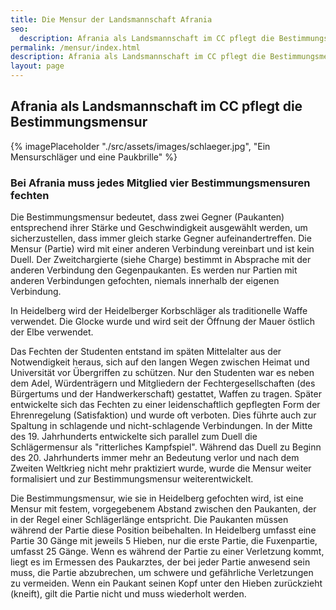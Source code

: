 ```yaml
---
title: Die Mensur der Landsmannschaft Afrania
seo:
  description: Afrania als Landsmannschaft im CC pflegt die Bestimmungsmensur
permalink: /mensur/index.html
description: Afrania als Landsmannschaft im CC pflegt die Bestimmungsmensur
layout: page
---
```


## Afrania als Landsmannschaft im CC pflegt die Bestimmungsmensur

{% imagePlaceholder "./src/assets/images/schlaeger.jpg", "Ein Mensurschläger und eine Paukbrille" %}

### Bei Afrania muss jedes Mitglied vier Bestimmungsmensuren fechten

Die Bestimmungsmensur bedeutet, dass zwei Gegner (Paukanten) entsprechend ihrer Stärke und Geschwindigkeit ausgewählt werden, um sicherzustellen, dass immer gleich starke Gegner aufeinandertreffen. Die Mensur (Partie) wird mit einer anderen Verbindung vereinbart und ist kein Duell. Der Zweitchargierte (siehe Charge) bestimmt in Absprache mit der anderen Verbindung den Gegenpaukanten. Es werden nur Partien mit anderen Verbindungen gefochten, niemals innerhalb der eigenen Verbindung.

In Heidelberg wird der Heidelberger Korbschläger als traditionelle Waffe verwendet. Die Glocke wurde und wird seit der Öffnung der Mauer östlich der Elbe verwendet.

Das Fechten der Studenten entstand im späten Mittelalter aus der Notwendigkeit heraus, sich auf den langen Wegen zwischen Heimat und Universität vor Übergriffen zu schützen. Nur den Studenten war es neben dem Adel, Würdenträgern und Mitgliedern der Fechtergesellschaften (des Bürgertums und der Handwerkerschaft) gestattet, Waffen zu tragen. Später entwickelte sich das Fechten zu einer leidenschaftlich gepflegten Form der Ehrenregelung (Satisfaktion) und wurde oft verboten. Dies führte auch zur Spaltung in schlagende und nicht-schlagende Verbindungen. In der Mitte des 19. Jahrhunderts entwickelte sich parallel zum Duell die Schlägermensur als "ritterliches Kampfspiel". Während das Duell zu Beginn des 20. Jahrhunderts immer mehr an Bedeutung verlor und nach dem Zweiten Weltkrieg nicht mehr praktiziert wurde, wurde die Mensur weiter formalisiert und zur Bestimmungsmensur weiterentwickelt.

Die Bestimmungsmensur, wie sie in Heidelberg gefochten wird, ist eine Mensur mit festem, vorgegebenem Abstand zwischen den Paukanten, der in der Regel einer Schlägerlänge entspricht. Die Paukanten müssen während der Partie diese Position beibehalten. In Heidelberg umfasst eine Partie 30 Gänge mit jeweils 5 Hieben, nur die erste Partie, die Fuxenpartie, umfasst 25 Gänge. Wenn es während der Partie zu einer Verletzung kommt, liegt es im Ermessen des Paukarztes, der bei jeder Partie anwesend sein muss, die Partie abzubrechen, um schwere und gefährliche Verletzungen zu vermeiden. Wenn ein Paukant seinen Kopf unter den Hieben zurückzieht (kneift), gilt die Partie nicht und muss wiederholt werden.

